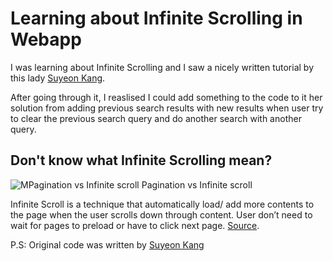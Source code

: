 # Learning about Infinite Scrolling in Webapp

I was learning about Infinite Scrolling and I saw a nicely written tutorial by this lady [Suyeon Kang](https://medium.com/suyeonme/react-how-to-implement-an-infinite-scroll-749003e9896a).

After going through it, I reaslised I could add something to the code to it her solution from adding previous search results with new results when user try to clear the previous search query and do another search with another query.

## Don't know what Infinite Scrolling mean?
<img src="https://miro.medium.com/max/1370/1*yNUa-2SQpaRvIvaNG8ceBA.png" alt="MPagination vs Infinite scroll" /> 
Pagination vs Infinite scroll

Infinite Scroll is a technique that automatically load/ add more contents to the page when the user scrolls down through content. User don’t need to wait for pages to preload or have to click next page. [Source](https://medium.com/suyeonme/react-how-to-implement-an-infinite-scroll-749003e9896a).


P.S: Original code was written by [Suyeon Kang](https://github.com/suyeonme)

